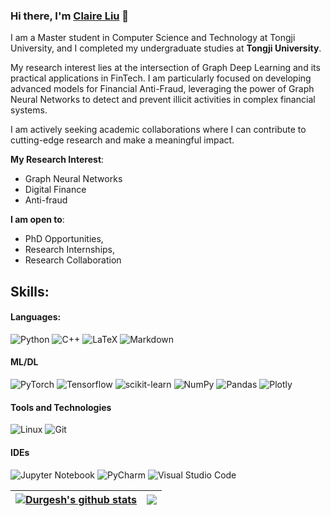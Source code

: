 ### Hi there, I'm [Claire Liu](https://github.com/Claireliu0912) 👋

I am a Master student in Computer Science and Technology at Tongji University, and I completed my undergraduate studies at **Tongji University**.

My research interest lies at the intersection of Graph Deep Learning and its practical applications in FinTech. I am particularly focused on developing advanced models for Financial Anti-Fraud, leveraging the power of Graph Neural Networks to detect and prevent illicit activities in complex financial systems. 

I am actively seeking academic collaborations where I can contribute to cutting-edge research and make a meaningful impact.

**My Research Interest**:

- Graph Neural Networks
- Digital Finance
- Anti-fraud

 **I am open to**:

- PhD Opportunities, 
- Research Internships, 
- Research Collaboration 

## Skills:

#### Languages:
![Python](https://img.shields.io/badge/Python-3776AB?style=for-the-badge&logo=python&logoColor=white)&nbsp;![C++](https://img.shields.io/badge/C%2B%2B-00599C?style=for-the-badge&logo=c%2B%2B&logoColor=white)&nbsp;![LaTeX](https://img.shields.io/badge/latex-%23008080.svg?style=for-the-badge&logo=latex&logoColor=white)&nbsp;![Markdown](https://img.shields.io/badge/markdown-%23000000.svg?style=for-the-badge&logo=markdown&logoColor=white)

#### ML/DL

![PyTorch](https://img.shields.io/badge/PyTorch-%23EE4C2C.svg?style=for-the-badge&logo=PyTorch&logoColor=white)&nbsp;![Tensorflow](https://img.shields.io/badge/TensorFlow-FF6F00?style=for-the-badge&logo=tensorflow&logoColor=white)&nbsp;![scikit-learn](https://img.shields.io/badge/scikit--learn-%23F7931E.svg?style=for-the-badge&logo=scikit-learn&logoColor=white)&nbsp;![NumPy](https://img.shields.io/badge/numpy-%23013243.svg?style=for-the-badge&logo=numpy&logoColor=white)&nbsp;![Pandas](https://img.shields.io/badge/pandas-%23150458.svg?style=for-the-badge&logo=pandas&logoColor=white)&nbsp;![Plotly](https://img.shields.io/badge/Plotly-%233F4F75.svg?style=for-the-badge&logo=plotly&logoColor=white)

#### Tools and Technologies

![Linux](https://img.shields.io/badge/Linux-FCC624?style=for-the-badge&logo=linux&logoColor=black)&nbsp;![Git](https://img.shields.io/badge/GIT-E44C30?style=for-the-badge&logo=git&logoColor=white)&nbsp;

#### IDEs
![Jupyter Notebook](https://img.shields.io/badge/jupyter-%23FA0F00.svg?style=for-the-badge&logo=jupyter&logoColor=white)&nbsp;![PyCharm](https://img.shields.io/badge/pycharm-143?style=for-the-badge&logo=pycharm&logoColor=black&color=black&labelColor=green)&nbsp;![Visual Studio Code](https://img.shields.io/badge/Visual%20Studio%20Code-0078d7.svg?style=for-the-badge&logo=visual-studio-code&logoColor=white)&nbsp;
</p>

| <a href="https://github.com/anuraghazra/github-readme-stats"><img align="center" src="https://github-readme-stats.vercel.app/api?username=Claireliu0912&show_icons=true&include_all_commits=true&theme=buefy&hide_border=true" alt="Durgesh's github stats" /></a> | <a href="https://github.com/anuraghazra/github-readme-stats"><img align="center" src="https://github-readme-stats.vercel.app/api/top-langs/?username=Claireliu0912&layout=compact&theme=buefy&hide_border=true" /></a> |
| ------------------------------------------------------------ | ------------------------------------------------------------ |
